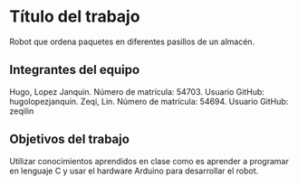# Título del trabajo

Robot que ordena paquetes en diferentes pasillos de un almacén.

## Integrantes del equipo

Hugo, Lopez Janquin. Número de matrícula: 54703. Usuario GitHub: hugolopezjanquin.
Zeqi, Lin. Número de matrícula: 54694. Usuario GitHub: zeqilin
## Objetivos del trabajo

Utilizar conocimientos aprendidos en clase como es aprender a programar en lenguaje C y usar el hardware Arduino para desarrollar el robot.
